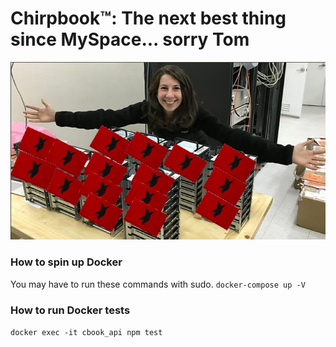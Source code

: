 # Chirpbook™: The next best thing since MySpace... sorry Tom

![Image](5-petabytes.jpg)

### How to spin up Docker
You may have to run these commands with sudo.
`docker-compose up -V`

### How to run Docker tests
`docker exec -it cbook_api npm test`